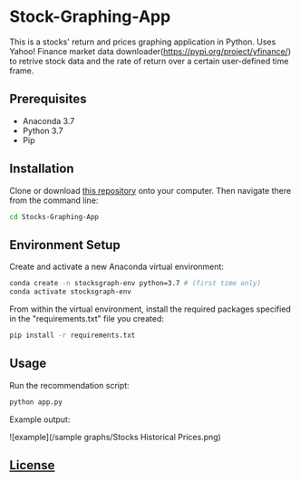 # Stock-Graphing-App

This is a stocks' return and prices graphing application in Python.
Uses Yahoo! Finance market data downloader(https://pypi.org/project/yfinance/) to retrive stock data and the rate of return over a certain user-defined time frame.



## Prerequisites

  + Anaconda 3.7
  + Python 3.7
  + Pip

## Installation

Clone or download [this repository](https://github.com/leonliudb/Stocks-Graphing-App) onto your computer. Then navigate there from the command line:

```sh
cd Stocks-Graphing-App
```

## Environment Setup

Create and activate a new Anaconda virtual environment:

```sh
conda create -n stocksgraph-env python=3.7 # (first time only)
conda activate stocksgraph-env
```

From within the virtual environment, install the required packages specified in the "requirements.txt" file you created:

```sh
pip install -r requirements.txt
```

## Usage

Run the recommendation script:

```py
python app.py
```

Example output:

![example](/sample graphs/Stocks Historical Prices.png)


## [License](/LICENSE.md)





